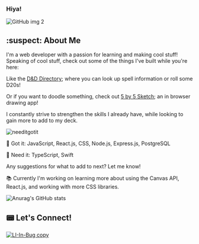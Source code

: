 ### Hiya!
![GitHub img  2](https://user-images.githubusercontent.com/53131688/128927596-1e2e142b-1297-4f62-a43a-2f03f0480814.png)


## :suspect: About Me
I'm a web developer with a passion for learning and making cool stuff! Speaking of cool stuff, check out some of the things I've built while you're here: 

Like the [D&D Directory](https://stefancarrera.github.io/dnd-directory/); where you can look up spell information or roll some D20s! 

Or if you want to doodle something, check out [5 by 5 Sketch]( https://five-by-five-sketch.herokuapp.com/); an in browser drawing app! 

I constantly strive to strengthen the skills I already have, while looking to gain more to add to my deck.

![needitgotit](https://user-images.githubusercontent.com/53131688/128930315-bdd5a520-6d94-4bd9-acb1-0443a9588f55.gif)

:flower_playing_cards: Got it: JavaScript, React.js, CSS, Node.js, Express.js, PostgreSQL

:flower_playing_cards: Need it: TypeScript, Swift

Any suggestions for what to add to next? Let me know!

:books: Currently I'm working on learning more about using the Canvas API, React.js, and working with more CSS libraries. 

![Anurag's GitHub stats](https://github-readme-stats.vercel.app/api?username=stefancarrera&show_icons=true&theme=cobalt&hide=contribs,stars)


## :pager: Let's Connect!
[![LI-In-Bug copy](https://user-images.githubusercontent.com/53131688/128944032-7e768dbe-ac83-4b80-8c1f-f3dffde8471f.png)](https://www.linkedin.com/in/stefan-carrera/)



<!--
**stefancarrera/stefancarrera** is a ✨ _special_ ✨ repository because its `README.md` (this file) appears on your GitHub profile.

Here are some ideas to get you started:

- 🔭 I’m currently working on ...
- 🌱 I’m currently learning ...
- 👯 I’m looking to collaborate on ...
- 🤔 I’m looking for help with ...
- 💬 Ask me about ...
- 📫 How to reach me: ...
- 😄 Pronouns: ...
- ⚡ Fun fact: ...
-->
